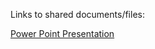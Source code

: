 Links to shared documents/files:

[Power Point Presentation](https://mnscu-my.sharepoint.com/:p:/g/personal/ep8553dw_go_minnstate_edu/EU0Qd15rK95NsTFHBDT0pxIBa-N_gwlpoejUaqEf-rd8rw?e=3o5fUR)
